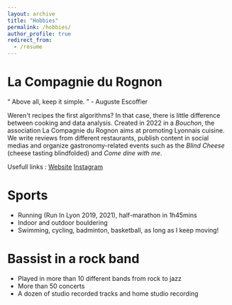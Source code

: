 ```yaml
---
layout: archive
title: "Hobbies"
permalink: /hobbies/
author_profile: true
redirect_from:
  - /resume
---
```


La Compagnie du Rognon
======

<q> Above all, keep it simple. </q> - Auguste Escoffier

Weren't recipes the first algorithms? In that case, there is little difference between cooking and data analysis. Created in 2022 in a *Bouchon*, the association La Compagnie du Rognon aims at promoting Lyonnais cuisine. We write reviews from different restaurants, publish content in social medias and 
organize gastronomy-related events such as the *Blind Cheese* (cheese tasting blindfolded) and *Come dine with me*. 

Usefull links : [Website](https://compagnie-du-rognon.fr/) [Instagram](https://www.instagram.com/compagniedurognon/)

Sports
======
* Running (Run In Lyon 2019, 2021), half-marathon in 1h45mins
* Indoor and outdoor bouldering
* Swimming, cycling, badminton, basketball, as long as I keep moving!

Bassist in a rock band
======
* Played in more than 10 different bands from rock to jazz
* More than 50 concerts
* A dozen of studio recorded tracks and home studio recording
